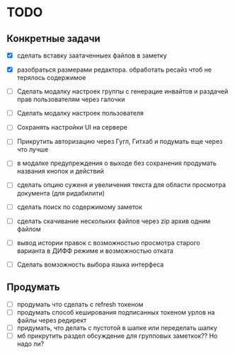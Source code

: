 # TODO

## Конкретные задачи
- [x] сделать вставку заатаченныех файлов в заметку
- [x] разобраться размерами редактора. обработать ресайз чтоб не терялось содержимое
- [ ] Сделать модалку настроек группы с генерацие инвайтов и раздачей прав пользователям через галочки
- [ ] Сделать модалку настроек пользователя
- [ ] Сохранять настройки UI на сервере
- [ ] Прикрутить авторизацию через Гугл, Гитхаб и подумать еще через что лучше
- [ ] в модалке предупреждения о выходе без сохранения продумать названия кнопок и действий
- [ ] сделать опцию суженя и увеличения текста для области просмотра документа (для ридабилити)
- [ ] сделать поиск по содержимому заметок
- [ ] сделать скачивание нескольких файлов через zip архив одним файлом
- [ ] вывод истории правок с возможностью просмотра старого варианта в ДИФФ режиме и возможностью 
      отката  
- [ ] Сделать вомзожность выбора языка интерфеса  


## Продумать
- [ ] продумать что сделать с refresh токеном
- [ ] продумать способ кеширования подписанных токеном урлов на файлы через редирект
- [ ] придумать, что делать с пустотой в шапке или переделать шапку
- [ ] мб прикрутить раздел обсуждение для групповых заметкок?? Но надо ли?
